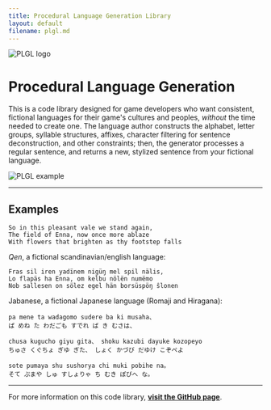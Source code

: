 ```yaml
---
title: Procedural Language Generation Library
layout: default
filename: plgl.md
---
```



![PLGL logo](https://raw.githubusercontent.com/Highverve/PLGL/master/icon.png)

# Procedural Language Generation

This is a code library designed for game developers who want consistent, fictional languages for their game's cultures and peoples, *without* the time needed to create one. The language author constructs the alphabet, letter groups, syllable structures, affixes, character filtering for sentence deconstruction, and other constraints; then, the generator processes a regular sentence, and returns a new, stylized sentence from your fictional language.

![PLGL example](https://user-images.githubusercontent.com/119130949/226001137-0695c1a7-b07d-45f9-9ce6-b60a3bf6919e.png)

---

## Examples

```
So in this pleasant vale we stand again,
The field of Enna, now once more ablaze
With flowers that brighten as thy footstep falls
```

*Qen*, a fictional scandinavian/english language:
```
Fras sil iren yadïnem nigüŋ mel spil nälis,
Lo flapäs ha Enna, om kelbu nölën numëmo
Nob sallesen on sölez egel hän borsüspöŋ ŝlonen
```

Jabanese, a fictional Japanese language (Romaji and Hiragana):
```
pa mene ta wadagomo sudere ba ki musaha、
ぱ めね た わだごも すでれ ば き むさは、

chusa kugucho giyu gita、 shoku kazubi dayuke kozopeyo
ちゅさ くぐちょ ぎゆ ぎた、 しょく かづび だゆけ こぞぺよ

sote pumaya shu sushorya chi muki pobihe na。
そて ぷまや しゅ すしょりゃ ち むき ぽびへ な。
```

---

For more information on this code library, **[visit the GitHub page](https://github.com/Highverve/PLGL)**.

